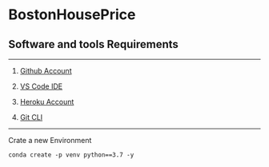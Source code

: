 # BostonHousePrice

## Software and tools Requirements
---
1. [Github Account](https://github.com)

2. [VS Code IDE](https://code.visualstudio.com/)

3. [Heroku Account](https://heroku.com)

4. [Git CLI](https://git-scm.com/book/en/v2/Getting-Started-The-Command-Line)
---

Crate a new Environment

```
conda create -p venv python==3.7 -y
```


